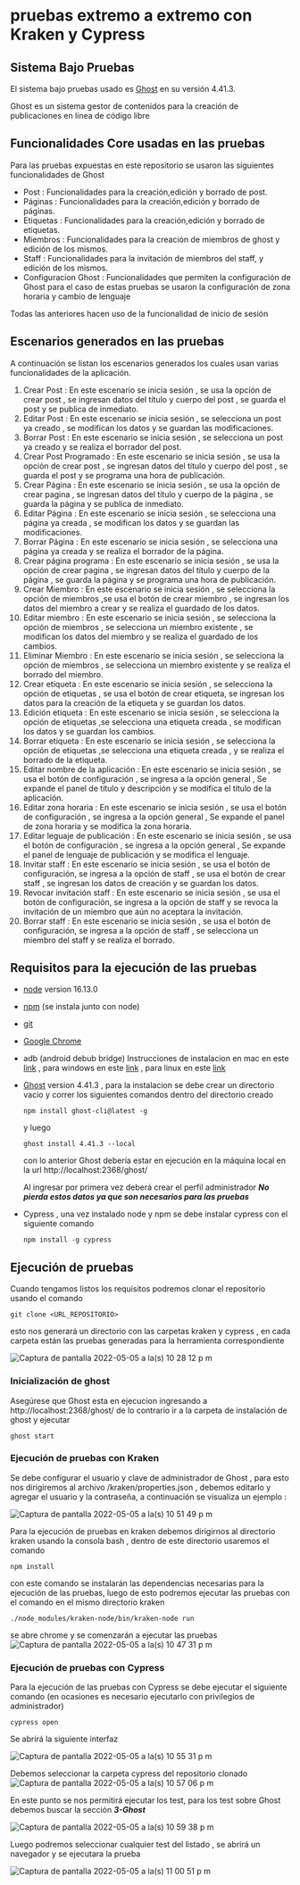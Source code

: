 # pruebas extremo a extremo con Kraken y Cypress

## Sistema Bajo Pruebas

El sistema bajo pruebas usado es [Ghost](https://ghost.org/) en su versión 4.41.3.

Ghost es un sistema gestor de contenidos para la creación de publicaciones en línea de código libre

## Funcionalidades Core usadas en las pruebas

Para las pruebas expuestas en este repositorio se usaron las siguientes funcionalidades de Ghost
- Post : Funcionalidades para la creación,edición y borrado de post.
- Páginas : Funcionalidades para la creación,edición y borrado de páginas.
- Etiquetas : Funcionalidades para la creación,edición y borrado de etiquetas.
- Miembros : Funcionalidades para la creación de miembros de ghost y edición de los mismos.
- Staff : Funcionalidades para la invitación de miembros del staff, y edición de los mismos.
- Configuracion Ghost : Funcionalidades que permiten la configuración de Ghost para el caso de estas pruebas se usaron la configuración de zona horaria y cambio de lenguaje

Todas las anteriores hacen uso de la funcionalidad de inicio de sesión

## Escenarios generados en las pruebas

A continuación se listan los escenarios generados los cuales usan varias funcionalidades de la aplicación.

1. Crear Post : En este escenario se inicia sesión , se usa la opción de crear post  , se ingresan datos del título y cuerpo del post , se guarda el post y se publica de inmediato.
2. Editar Post : En este escenario se inicia sesión , se selecciona un post ya creado , se modifican los datos y se guardan las modificaciones.
3. Borrar Post : En este escenario se inicia sesión , se selecciona un post ya creado y se realiza el borrador del post.
4. Crear Post Programado : En este escenario se inicia sesión , se usa la opción de crear post , se ingresan datos del título y cuerpo del post , se guarda el post y se programa una hora de publicación.
5. Crear Página : En este escenario se inicia sesión , se usa la opción de crear pagina  , se ingresan datos del título y cuerpo de la página , se guarda la página y se publica de inmediato.
6. Editar Página : En este escenario se inicia sesión , se selecciona una página ya creada , se modifican los datos y se guardan las modificaciones.
7. Borrar Página : En este escenario se inicia sesión , se selecciona una página ya creada y se realiza el borrador de la página.
8. Crear página programa : En este escenario se inicia sesión , se usa la opción de crear pagina , se ingresan datos del título y cuerpo de la página , se guarda la página y se programa una hora de publicación.
9. Crear Miembro : En este escenario se inicia sesión , se selecciona la opción de miembros ,se usa el botón de crear miembro , se ingresan los datos del miembro a crear y se realiza el guardado de los datos.
10. Editar miembro : En este escenario se inicia sesión , se selecciona la opción de miembros , se selecciona un miembro existente , se modifican los datos del miembro y se realiza el guardado de los cambios.
11. Eliminar Miembro : En este escenario se inicia sesión , se selecciona la opción de miembros , se selecciona un miembro existente  y se realiza el borrado del miembro.
12. Crear etiqueta : En este escenario se inicia sesión , se selecciona la opción de etiquetas , se usa el botón de crear etiqueta, se ingresan los datos para la creación de la etiqueta y se guardan los datos.
13. Edición etiqueta : En este escenario se inicia sesión , se selecciona la opción de etiquetas ,se selecciona una etiqueta creada , se modifican los datos y se guardan los cambios.
14. Borrar etiqueta : En este escenario se inicia sesión , se selecciona la opción de etiquetas ,se selecciona una etiqueta creada , y se realiza el borrado de la etiqueta.
15. Editar nombre de la aplicación : En este escenario se inicia sesión , se usa el botón de configuración , se ingresa a la opción general , Se expande el panel de título y descripción y se modifica el título de la aplicación.
16. Editar zona horaria : En este escenario se inicia sesión , se usa el botón de configuración , se ingresa a la opción general , Se expande el panel de zona horaria y se modifica la zona horaria.
17. Editar leguaje de publicación :  En este escenario se inicia sesión , se usa el botón de configuración , se ingresa a la opción general , Se expande el panel de lenguaje de publicación y se modifica el lenguaje.
18. Invitar staff : En este escenario se inicia sesión , se usa el botón de configuración, se ingresa a la opción de staff , se usa el botón de crear staff , se ingresan los datos de creación y se guardan los datos.
19. Revocar invitación staff : En este escenario se inicia sesión , se usa el botón de configuración, se ingresa a la opción de staff y se revoca la invitación de un miembro que aún no aceptara la invitación.
20. Borrar staff : En este escenario se inicia sesión , se usa el botón de configuración, se ingresa a la opción de staff , se selecciona un miembro del staff y se realiza el borrado.

## Requisitos para la ejecución de las pruebas

- [node](https://nodejs.org/es/blog/release/v16.13.0/) version 16.13.0
- [npm](https://www.npmjs.com/) (se instala junto con node)
- [git](https://git-scm.com/)
- [Google Chrome](https://www.google.com/intl/es-419/chrome/)
- adb (android debub bridge) Instrucciones de instalacion en mac en este [link](https://stackoverflow.com/questions/17901692/set-up-adb-on-mac-os-x) , para windows en este [link](https://youtu.be/tYY7FTV31vM) , para linux en este [link](https://blog.desdelinux.net/como-instalar-adb-shell-y-fastboot-en-linux/)
- [Ghost](https://ghost.org/) version 4.41.3 , para la instalacion se debe crear un directorio vacio y correr los siguientes comandos dentro del directorio creado
  ```
  npm install ghost-cli@latest -g
  ```
  y luego
  ```
  ghost install 4.41.3 --local
  ```
  con lo anterior Ghost debería estar en ejecución en la máquina local en la url http://localhost:2368/ghost/
 
  Al ingresar por primera vez deberá crear el perfil administrador ***No pierda estos datos ya que son necesarios para las pruebas***
 
- Cypress , una vez instalado node y npm se debe instalar cypress con el siguiente comando
  ```
  npm install -g cypress
  ```

## Ejecución de pruebas

Cuando tengamos listos los requisitos podremos clonar el repositorio usando el comando

```
git clone <URL_REPOSITORIO>
```

esto nos generará un directorio con las carpetas kraken y cypress , en cada carpeta están las pruebas generadas para la herramienta correspondiente


![Captura de pantalla 2022-05-05 a la(s) 10 28 12 p  m](https://user-images.githubusercontent.com/98671337/167062232-b980945f-e6ef-4a88-9f27-0823f47cce15.png)


### Inicialización de ghost

Asegúrese que Ghost esta en ejecucion ingresando a http://localhost:2368/ghost/ de lo contrario ir a la carpeta de instalación de ghost y ejecutar

```
ghost start
```

### Ejecución de pruebas con Kraken

Se debe configurar el usuario y clave de administrador de Ghost , para esto nos dirigiremos al archivo /kraken/properties.json , debemos editarlo y agregar el usuario y la contraseña, a continuación se visualiza un ejemplo :

![Captura de pantalla 2022-05-05 a la(s) 10 51 49 p  m](https://user-images.githubusercontent.com/98671337/167064103-e9e30bd9-dc77-417c-877d-13a958e94aed.png)



Para la ejecución de pruebas en kraken debemos dirigirnos al directorio kraken usando la consola bash , dentro de este directorio usaremos el comando

```
npm install
```
con este comando se instalarán las dependencias necesarias para la ejecución de las pruebas, luego de esto podremos ejecutar las pruebas con el comando en el mismo directorio kraken
```
./node_modules/kraken-node/bin/kraken-node run
```

se abre chrome y se comenzarán a ejecutar las pruebas
![Captura de pantalla 2022-05-05 a la(s) 10 47 31 p  m](https://user-images.githubusercontent.com/98671337/167063860-f839b7e6-38e1-488e-8fe3-45b3406a7883.png)


### Ejecución de pruebas con Cypress

Para la ejecución de las pruebas con Cypress se debe ejecutar el siguiente comando (en ocasiones es necesario ejecutarlo con privilegios de administrador)

```
cypress open
```

Se abrirá la siguiente interfaz

![Captura de pantalla 2022-05-05 a la(s) 10 55 31 p  m](https://user-images.githubusercontent.com/98671337/167064359-f65996fc-0d57-435c-b379-aa8b2868c936.png)


Debemos seleccionar la carpeta cypress del repositorio clonado
![Captura de pantalla 2022-05-05 a la(s) 10 57 06 p  m](https://user-images.githubusercontent.com/98671337/167064499-af4e49ab-760b-4bc8-a9fd-35e4c9069dbf.png)

En este punto se nos permitirá ejecutar los test, para los test sobre Ghost debemos buscar la sección ***3-Ghost***

![Captura de pantalla 2022-05-05 a la(s) 10 59 38 p  m](https://user-images.githubusercontent.com/98671337/167064690-1d33a3db-8faf-4334-9dcd-4e6d5035dff6.png)

Luego podremos seleccionar cualquier test del listado , se abrirá un navegador y se ejecutara la prueba

![Captura de pantalla 2022-05-05 a la(s) 11 00 51 p  m](https://user-images.githubusercontent.com/98671337/167064809-25649edc-bdf5-4f3c-b95c-e08eb8ab2f3f.png)







